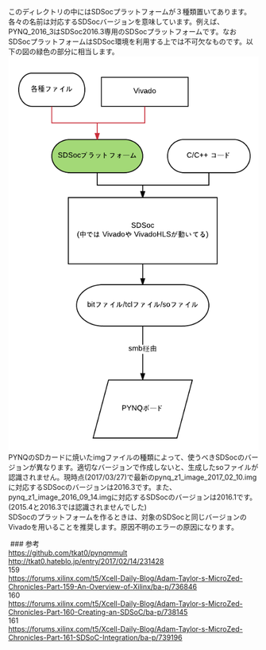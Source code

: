このディレクトリの中にはSDSocプラットフォームが３種類置いてあります。各々の名前は対応するSDSocバージョンを意味しています。例えば、PYNQ_2016_3はSDSoc2016.3専用のSDSocプラットフォームです。なおSDSocプラットフォームはSDSoc環境を利用する上では不可欠なものです。以下の図の緑色の部分に相当します。  
![](./SDSocPFM.png)  
PYNQのSDカードに焼いたimgファイルの種類によって、使うべきSDSocのバージョンが異なります。適切なバージョンで作成しないと、生成したsoファイルが認識されません。現時点(2017/03/27)で最新のpynq_z1_image_2017_02_10.imgに対応するSDSocのバージョンは2016.3です。また、pynq_z1_image_2016_09_14.imgに対応するSDSocのバージョンは2016.1です。(2015.4と2016.3では認識されませんでした)  
SDSocのプラットフォームを作るときは、対象のSDSocと同じバージョンのVivadoを用いることを推奨します。原因不明のエラーの原因になります。
  
  ### 参考  
https://github.com/tkat0/pynqmmult  
http://tkat0.hateblo.jp/entry/2017/02/14/231428  
159  
https://forums.xilinx.com/t5/Xcell-Daily-Blog/Adam-Taylor-s-MicroZed-Chronicles-Part-159-An-Overview-of-Xilinx/ba-p/736846  
160  
https://forums.xilinx.com/t5/Xcell-Daily-Blog/Adam-Taylor-s-MicroZed-Chronicles-Part-160-Creating-an-SDSoC/ba-p/738145  
161  
https://forums.xilinx.com/t5/Xcell-Daily-Blog/Adam-Taylor-s-MicroZed-Chronicles-Part-161-SDSoC-Integration/ba-p/739196

